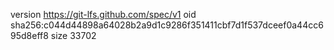 version https://git-lfs.github.com/spec/v1
oid sha256:c044d44898a64028b2a9d1c9286f351411cbf7d1f537dceef0a44cc695d8eff8
size 33702

